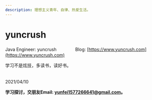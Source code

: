 ```yaml
---
description: 理想主义青年、自律、热爱生活。
---
```


# yuncrush

Java Engineer: yuncrush　　　　 Blog: [https://www.yuncrush.com](https://www.yuncrush.com)

学习不是炫技，多读书，读好书。

　　　　　　　　　　　　　　　　　　　　　　　　　　　　　　　　　2021/04/10







**学习探讨，交朋友Email: yunfei1577266641@gmail.com。**
